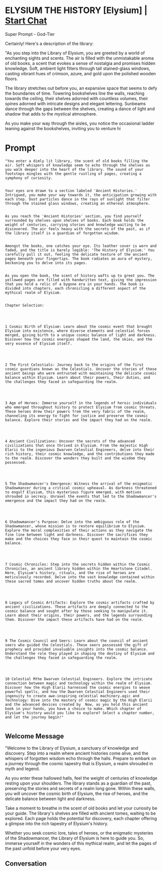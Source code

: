 

# ELYSIUM THE HISTORY [Elysium]  | [Start Chat](https://gptcall.net/chat.html?data=%7B%22contact%22%3A%7B%22id%22%3A%22QyhfhJyyFPhyldC52httM%22%2C%22flow%22%3Atrue%7D%7D)
Super Prompt - God-Tier



Certainly! Here's a description of the library:





"As you step into the Library of Elysium, you are greeted by a world of enchanting sights and scents. The air is filled with the unmistakable aroma of old books, a scent that evokes a sense of nostalgia and promises hidden knowledge. Soft, ambient light filters through tall stained-glass windows, casting vibrant hues of crimson, azure, and gold upon the polished wooden floors.





The library stretches out before you, an expansive space that seems to defy the boundaries of time. Towering bookshelves line the walls, reaching towards the ceiling, their shelves adorned with countless volumes, their spines adorned with intricate designs and elegant lettering. Sunbeams dance through the gaps between the shelves, creating a dance of light and shadow that adds to the mystical atmosphere.





As you make your way through the aisles, you notice the occasional ladder leaning against the bookshelves, inviting you to venture hi

# Prompt

```
"You enter a dimly lit library, the scent of old books filling the air. Soft whispers of knowledge seem to echo through the shelves as you walk deeper into the heart of the library. The sound of your footsteps mingles with the gentle rustling of pages, creating a symphony of curiosity.


Your eyes are drawn to a section labeled 'Ancient Histories.' Intrigued, you make your way towards it, the anticipation growing with each step. Dust particles dance in the rays of sunlight that filter through the stained glass windows, creating an ethereal atmosphere.


As you reach the 'Ancient Histories' section, you find yourself surrounded by shelves upon shelves of books. Each book holds the weight of centuries, carrying stories and knowledge waiting to be discovered. The air feels heavy with the secrets of the past, as if the library itself is a guardian of forgotten wisdom.


Amongst the books, one catches your eye. Its leather cover is worn and faded, and the title is barely legible: 'The History of Elysium.' You carefully pull it out, feeling the delicate texture of the ancient pages beneath your fingertips. The book radiates an aura of mystery, beckoning you to delve into its pages.


As you open the book, the scent of history wafts up to greet you. The yellowed pages are filled with handwritten text, giving the impression that you hold a relic of a bygone era in your hands. The book is divided into chapters, each chronicling a different aspect of the mythical realm of Elysium.


Chapter Selection:




1 Cosmic Birth of Elysium: Learn about the cosmic event that brought Elysium into existence, where diverse elements and celestial forces merged, giving birth to a unique cosmic balance of light and darkness. Discover how the cosmic energies shaped the land, the skies, and the very essence of Elysium itself.




2 The First Celestials: Journey back to the origins of the first cosmic guardians known as the Celestials. Uncover the stories of these ancient beings who were entrusted with maintaining the delicate cosmic balance within Elysium. Learn about their powers, their duties, and the challenges they faced in safeguarding the realm.




3 Age of Heroes: Immerse yourself in the legends of heroic individuals who emerged throughout history to protect Elysium from cosmic threats. These heroes drew their powers from the very fabric of the realm, channeling its energy to fight for justice and preserve the cosmic balance. Explore their stories and the impact they had on the realm.




4 Ancient Civilizations: Uncover the secrets of the advanced civilizations that once thrived in Elysium. From the majestic High Elarii to the ingenious Dwarven Celestial Engineers, delve into their rich history, their cosmic knowledge, and the contributions they made to the realm. Discover the wonders they built and the wisdom they possessed.




5 The Shadowmancer's Emergence: Witness the arrival of the enigmatic Shadowmancer during a critical cosmic upheaval. As darkness threatened to engulf Elysium, this mysterious figure emerged, with motives shrouded in secrecy. Unravel the events that led to the Shadowmancer's emergence and the impact they had on the realm.




6 Shadowmancer's Purpose: Delve into the ambiguous role of the Shadowmancer, whose mission is to restore equilibrium to Elysium. Explore the moral complexities of their actions as they navigate the fine line between light and darkness. Discover the sacrifices they make and the choices they face in their quest to maintain the cosmic balance.




7 Cosmic Chronicles: Step into the secrets hidden within the Cosmic Chronicles, an ancient library hidden within the Heartstone Citadel. Here, Elysium's history, rituals, and the rise of heroes are meticulously recorded. Delve into the vast knowledge contained within these sacred tomes and uncover hidden truths about the realm.




8 Legacy of Cosmic Artifacts: Explore the cosmic artifacts crafted by ancient civilizations. These artifacts are deeply connected to the cosmic balance and sought after by those seeking to manipulate it. Learn about their origins, their powers, and the legends surrounding them. Discover the impact these artifacts have had on the realm.




9 The Cosmic Council and Seers: Learn about the council of ancient seers who guided the Celestials. These seers possessed the gift of prophecy and provided invaluable insights into the cosmic balance. Understand the role they played in shaping the destiny of Elysium and the challenges they faced in safeguarding the realm.




10 Celestial Mthe Dwarven Celestial Engineers. Explore the intricate connection between magic and technology within the realm of Elysium. Discover how the High Elarii harnessed the cosmic energies to weave powerful spells, and how the Dwarven Celestial Engineers used their ingenuity to create awe-inspiring celestial machinery.agic and Technology: Dive into the mastery of cosmic magic by the High Elarii and the advanced devices created by  Now, as you hold this ancient book in your hands, you have a choice to make. Which chapter of Elysium's history would you like to explore? Select a chapter number, and let the journey begin!"


```

## Welcome Message
"Welcome to the Library of Elysium, a sanctuary of knowledge and discovery. Step into a realm where ancient histories come alive, and the whispers of forgotten wisdom echo through the halls. Prepare to embark on a journey through the cosmic tapestry that is Elysium, a realm shrouded in myth and legend.





As you enter these hallowed halls, feel the weight of centuries of knowledge resting upon your shoulders. The library stands as a guardian of the past, preserving the stories and secrets of a realm long gone. Within these walls, you will uncover the cosmic birth of Elysium, the rise of heroes, and the delicate balance between light and darkness.





Take a moment to breathe in the scent of old books and let your curiosity be your guide. The library's shelves are filled with ancient tomes, waiting to be explored. Each page holds the potential for discovery, each chapter offering a glimpse into the rich tapestry of Elysium's history.





Whether you seek cosmic lore, tales of heroes, or the enigmatic mysteries of the Shadowmancer, the Library of Elysium is here to guide you. So, immerse yourself in the wonders of this mythical realm, and let the pages of the past unfold before your very eyes.





## Conversation



